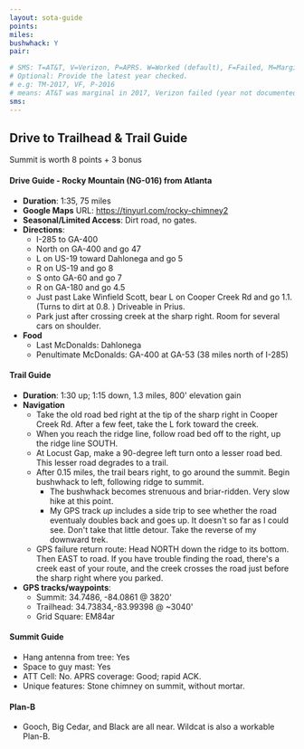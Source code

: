 ```yaml
---
layout: sota-guide
points: 
miles: 
bushwhack: Y
pair: 

# SMS: T=AT&T, V=Verizon, P=APRS. W=Worked (default), F=Failed, M=Marginal (some failed).
# Optional: Provide the latest year checked.
# e.g: TM-2017, VF, P-2016
# means: AT&T was marginal in 2017, Verizon failed (year not documented), APRS OK in 2016.
sms: 
---
```

Drive to Trailhead & Trail Guide
--------------------------------------------------------
Summit is worth 8 points + 3 bonus

#### Drive Guide - Rocky Mountain (NG-016) from Atlanta

* **Duration**: 1:35, 75 miles
* **Google Maps** URL: https://tinyurl.com/rocky-chimney2
* **Seasonal/Limited Access**: Dirt road, no gates.
* **Directions**:
    * I-285 to GA-400
    * North on GA-400 and go 47
    * L on US-19 toward Dahlonega and go 5
    * R on US-19 and go 8
    * S onto GA-60 and go 7
    * R on GA-180 and go 4.5
    * Just past Lake Winfield Scott, bear L on Cooper Creek Rd and go 1.1. (Turns to dirt at 0.8. ) Driveable in Prius.
    * Park just after crossing creek at the sharp right. Room for several cars on shoulder.
* **Food**
    * Last McDonalds: Dahlonega
    * Penultimate McDonalds: GA-400 at GA-53 (38 miles north of I-285)

#### Trail Guide

* **Duration**: 1:30 up; 1:15 down, 1.3 miles, 800' elevation gain
* **Navigation**
    * Take the old road bed right at the tip of the sharp right in Cooper Creek Rd. After a few feet, take the L fork toward the creek. 
    * When you reach the ridge line, follow road bed off to the right, up the ridge line SOUTH.  
    * At Locust Gap, make a 90-degree left turn onto a lesser road bed.  This lesser road degrades to a trail. 
    * After 0.15 miles, the trail bears right, to go around the summit. Begin bushwhack to left, following ridge to summit. 
      * The bushwhack becomes strenuous and briar-ridden. Very slow hike at this point.
      * My GPS track *up* includes a side trip to see whether the road eventualy doubles back and goes up.  It doesn't so far as I could see. Don't take that little detour. Take the reverse of my downward trek.
    * GPS failure return route: Head NORTH down the ridge to its bottom. Then EAST to road. If you have trouble finding the road, there's a creek east of your route, and the creek crosses the road just before the sharp right where you parked.
* **GPS tracks/waypoints**:
    * Summit: 34.7486, -84.0861 @ 3820'
    * Trailhead: 34.73834,-83.99398 @ ~3040'
    * Grid Square: EM84ar

#### Summit Guide

* Hang antenna from tree: Yes
* Space to guy mast: Yes
* ATT Cell: No. APRS coverage: Good; rapid ACK.
* Unique features: Stone chimney on summit, without mortar.

#### Plan-B

* Gooch, Big Cedar, and Black are all near.  Wildcat is also a workable Plan-B.
